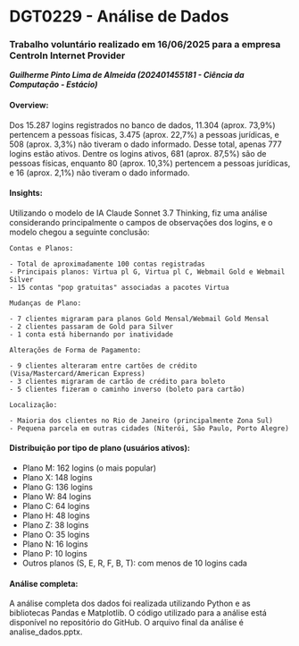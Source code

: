 # DGT0229 - Análise de Dados
### Trabalho voluntário realizado em 16/06/2025 para a empresa CentroIn Internet Provider
***Guilherme Pinto Lima de Almeida (202401455181 - Ciência da Computação - Estácio)***


#### Overview:
Dos 15.287 logins registrados no banco de dados, 11.304 (aprox. 73,9%) pertencem a pessoas físicas, 3.475 (aprox. 22,7%) a pessoas jurídicas, e 508 (aprox. 3,3%) não tiveram o dado informado. Desse total, apenas 777 logins estão ativos. Dentre os logins ativos, 681 (aprox. 87,5%) são de pessoas físicas, enquanto 80 (aprox. 10,3%) pertencem a pessoas jurídicas, e 16 (aprox. 2,1%) não tiveram o dado informado.

#### Insights:
Utilizando o modelo de IA Claude Sonnet 3.7 Thinking, fiz uma análise considerando principalmente o campos de observações dos logins, e o modelo chegou a seguinte conclusão: 
```
Contas e Planos:

- Total de aproximadamente 100 contas registradas
- Principais planos: Virtua pl G, Virtua pl C, Webmail Gold e Webmail Silver
- 15 contas "pop gratuitas" associadas a pacotes Virtua

Mudanças de Plano:

- 7 clientes migraram para planos Gold Mensal/Webmail Gold Mensal
- 2 clientes passaram de Gold para Silver
- 1 conta está hibernando por inatividade

Alterações de Forma de Pagamento:

- 9 clientes alteraram entre cartões de crédito (Visa/Mastercard/American Express)
- 3 clientes migraram de cartão de crédito para boleto
- 5 clientes fizeram o caminho inverso (boleto para cartão)

Localização:

- Maioria dos clientes no Rio de Janeiro (principalmente Zona Sul)
- Pequena parcela em outras cidades (Niterói, São Paulo, Porto Alegre)
```

#### Distribuição por tipo de plano (usuários ativos):
- Plano M: 162 logins (o mais popular)
- Plano X: 148 logins
- Plano G: 136 logins
- Plano W: 84 logins
- Plano C: 64 logins
- Plano H: 48 logins
- Plano Z: 38 logins
- Plano O: 35 logins
- Plano N: 16 logins
- Plano P: 10 logins
- Outros planos (S, E, R, F, B, T): com menos de 10 logins cada

#### Análise completa:
A análise completa dos dados foi realizada utilizando Python e as bibliotecas Pandas e Matplotlib. O código utilizado para a análise está disponível no repositório do GitHub. O arquivo final da análise é analise_dados.pptx.
